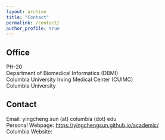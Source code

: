 ```yaml
---
layout: archive
title: "Contact"
permalink: /contact/
author_profile: true
---    
```



## Office
  PH-20    
  Department of Biomedical Informatics (DBMI)  
  Columbia University Irving Medical Center (CUIMC)    
  Columbia University 
  
## Contact
Email: yingcheng.sun (at) columbia (dot) edu    
Personal Webpage: https://yingchengsun.github.io/academic/    
Columbia Website:  

